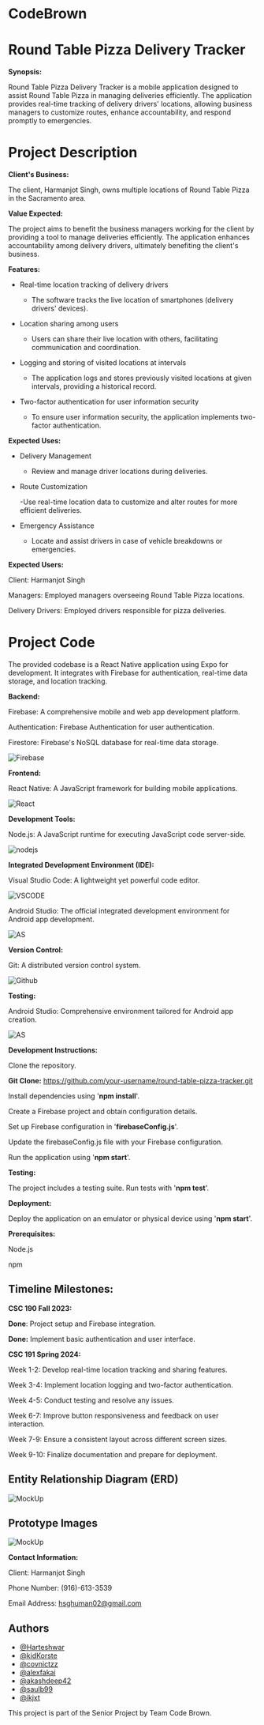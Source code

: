 # CodeBrown

# Round Table Pizza Delivery Tracker


**Synopsis:**

Round Table Pizza Delivery Tracker is a mobile application designed to assist Round Table Pizza in managing deliveries efficiently. The application provides real-time tracking of delivery drivers' locations, allowing business managers to customize routes, enhance accountability, and respond promptly to emergencies.

# Project Description


**Client's Business:**

The client, Harmanjot Singh, owns multiple locations of Round Table Pizza in the Sacramento area.

**Value Expected:**

The project aims to benefit the business managers working for the client by providing a tool to manage deliveries efficiently. The application enhances accountability among delivery drivers, ultimately benefiting the client's business.

**Features:**

- Real-time location tracking of delivery drivers

  - The software tracks the live location of smartphones (delivery drivers' devices).

- Location sharing among users

  - Users can share their live location with others, facilitating communication and coordination.

- Logging and storing of visited locations at intervals

  - The application logs and stores previously visited locations at given intervals, providing a historical record.

- Two-factor authentication for user information security

  - To ensure user information security, the application implements two-factor authentication.

**Expected Uses:**

- Delivery Management

  - Review and manage driver locations during deliveries.

- Route Customization
  
  -Use real-time location data to customize and alter routes for more efficient deliveries.

- Emergency Assistance

  - Locate and assist drivers in case of vehicle breakdowns or emergencies.


**Expected Users:** 

Client: Harmanjot Singh 

Managers: Employed managers overseeing Round Table Pizza locations.

Delivery Drivers: Employed drivers responsible for pizza deliveries.

# Project Code

The provided codebase is a React Native application using Expo for development. It integrates with Firebase for authentication, real-time data storage, and location tracking.

**Backend:**

Firebase: A comprehensive mobile and web app development platform.

Authentication: Firebase Authentication for user authentication.

Firestore: Firebase's NoSQL database for real-time data storage.

![Firebase](firebase.png)

**Frontend:**

React Native: A JavaScript framework for building mobile applications.

![React](react.png)


**Development Tools:**

Node.js: A JavaScript runtime for executing JavaScript code server-side.

![nodejs](nodejs.png)

**Integrated Development Environment (IDE):**

Visual Studio Code: A lightweight yet powerful code editor.

![VSCODE](vscode.jpg)

Android Studio: The official integrated development environment for Android app development.

![AS](as.jpg)

**Version Control:**

Git: A distributed version control system.

![Github](github.png)

**Testing:**

Android Studio: Comprehensive environment tailored for Android app creation.

![AS](as.jpg)

**Development Instructions:**

Clone the repository.

**Git Clone:** https://github.com/your-username/round-table-pizza-tracker.git

Install dependencies using '**npm install**'.

Create a Firebase project and obtain configuration details.

Set up Firebase configuration in '**firebaseConfig.js**'.

Update the firebaseConfig.js file with your Firebase configuration.

Run the application using '**npm start**'.

**Testing:** 

The project includes a testing suite. Run tests with '**npm test**'.


**Deployment:**

Deploy the application on an emulator or physical device using '**npm start**'.


**Prerequisites:**

Node.js

npm

## Timeline Milestones:

**CSC 190 Fall 2023:**

**Done**: Project setup and Firebase integration.

**Done:** Implement basic authentication and user interface.

**CSC 191 Spring 2024:**

Week 1-2: Develop real-time location tracking and sharing features.

Week 3-4: Implement location logging and two-factor authentication.

Week 4-5: Conduct testing and resolve any issues.

Week 6-7: Improve button responsiveness and feedback on user interaction.

Week 7-9: Ensure a consistent layout across different screen sizes.

Week 9-10: Finalize documentation and prepare for deployment.

## Entity Relationship Diagram (ERD)
![MockUp](ERD.JPG)

## Prototype Images

![MockUp](protoType.jpg)

**Contact Information:**

Client: Harmanjot Singh

Phone Number: (916)-613-3539

Email Address: hsghuman02@gmail.com

## Authors

- [@Harteshwar](https://github.com/Harteshwar)
- [@kidKorste](https://github.com/kidKorste)
- [@covnictzz](https://github.com/covnictzz)
- [@alexfakai](https://github.com/alexfakai)
- [@akashdeep42](https://github.com/akashdeep42)
- [@saulb99](https://github.com/saulb99)
- [@ikjxt](https://github.com/ikjxt)


This project is part of the Senior Project by Team Code Brown.
